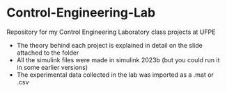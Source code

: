 # Control-Engineering-Lab
Repository for my Control Engineering Laboratory class projects at UFPE
- The theory behind each project is explained in detail on the slide attached to the folder
- All the simulink files were made in simulink 2023b (but you could run it in some earlier versions)
- The experimental data collected in the lab was imported as a  .mat or .csv

